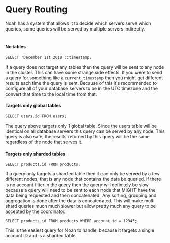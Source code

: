 # Query Routing
Noah has a system that allows it to decide which servers serve which queries, some queries
will be served by multiple servers indirectly.

#
#### No tables
```postgresql
SELECT 'December 1st 2018'::timestamp;
```
If a query does not target any tables then the query will be sent to any node in the cluster.
This can have some strange side effects. If you were to send a query for something like a 
`current_timestamp` then you might get different results each time the query is sent.
Because of this it's recommended to configure all of your database servers to be in the UTC
timezone and the convert that time to the local time from that.

#### Targets only global tables
```postgresql
SELECT users.id FROM users;
```
The query above targets only 1 global table. Since the users table will be identical
on all database servers this query can be served by any node. This query is also safe, the results
returned by this query will be the same regardless of the node that serves it.

#### Targets only sharded tables
```postgresql
SELECT products.id FROM products;
```
If a query only targets a sharded table then it can only be served by a few different nodes; that is
any node that contains the data be queried. If there is no account filter in the query then the 
query will definitely be slow because a query will need to be sent to each node that MIGHT have the 
data being requested and then concatenated. Any sorting, grouping and aggregation is done after the
data is concatenated. This will make multi shard queries much much slower but allow pretty much
any query to be accepted by the coordinator.

```postgresql
SELECT products.id FROM products WHERE account_id = 12345;
```
This is the easiest query for Noah to handle, because it targets a single account ID and is a sharded
table